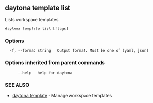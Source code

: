 ## daytona template list

Lists workspace templates

```
daytona template list [flags]
```

### Options

```
  -f, --format string   Output format. Must be one of (yaml, json)
```

### Options inherited from parent commands

```
      --help   help for daytona
```

### SEE ALSO

* [daytona template](daytona_template.md)	 - Manage workspace templates

